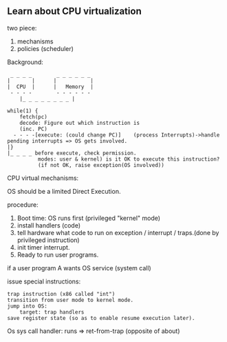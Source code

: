 ## Learn about CPU virtualization
two piece:
1. mechanisms
2. policies (scheduler)

Background:
```
 _ _ _ _        _ _ _ _ _ _
|       |      |           |
|  CPU  |      |   Memory  |
 - - - -        - - - - - -
    |_ _ _ _ _ _ _ _ |

while(1) {
    fetch(pc)
    decode: Figure out which instruction is
    (inc. PC)
  - - - -[execute: (could change PC)]    (process Interrupts)->handle pending interrupts => OS gets involved.
|}                                     
|_ _ _ _ before execute, check permission. 
          modes: user & kernel) is it OK to execute this instruction? 
          (if not OK, raise exception(OS involved))
```

CPU virtual mechanisms:

OS should be a limited Direct Execution.

procedure:
1. Boot time: OS runs first (privileged "kernel" mode)
2. install handlers (code)
3. tell hardware what code to run on exception / interrupt / traps.(done by privileged instruction)
4. init timer interrupt.
5. Ready to run user programs.

if a user program A wants OS service (system call)

issue special instructions:

    trap instruction (x86 called "int")
    transition from user mode to kernel mode.
    jump into OS: 
        target: trap handlers
    save register state (so as to enable resume execution later).

Os sys call handler: runs
    => ret-from-trap (opposite of about)